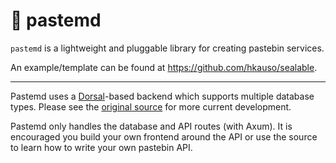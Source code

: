 🦀 pastemd
=============

`pastemd` is a lightweight and pluggable library for creating pastebin services.

An example/template can be found at <https://github.com/hkauso/sealable>.

***

Pastemd uses a [Dorsal](https://github.com/stellularorg/dorsal)-based backend which supports multiple database types. Please see the [original source](https://github.com/caffeineee/pasties) for more current development.

Pastemd only handles the database and API routes (with Axum). It is encouraged you build your own frontend around the API or use the source to learn how to write your own pastebin API.
